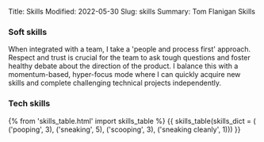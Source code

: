 Title: Skills
Modified: 2022-05-30
Slug: skills
Summary: Tom Flanigan Skills

### Soft skills

When integrated with a team, I take a 'people and process first' approach.
Respect and trust is crucial for the team to ask tough questions and foster healthy debate about the direction of the product.
I balance this with a momentum-based, hyper-focus mode where I can quickly
acquire new skills and complete challenging technical projects independently.

### Tech skills

{% from 'skills_table.html' import skills_table %}
{{ skills_table(skills_dict = (
    ('pooping', 3), 
    ('sneaking', 5), 
    ('scooping', 3), 
    ('sneaking cleanly', 1))) }}